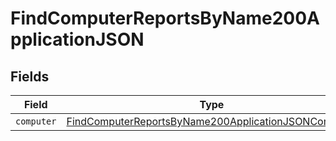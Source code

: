 # FindComputerReportsByName200ApplicationJSON


## Fields

| Field                                                                                                                                 | Type                                                                                                                                  | Required                                                                                                                              | Description                                                                                                                           |
| ------------------------------------------------------------------------------------------------------------------------------------- | ------------------------------------------------------------------------------------------------------------------------------------- | ------------------------------------------------------------------------------------------------------------------------------------- | ------------------------------------------------------------------------------------------------------------------------------------- |
| `computer`                                                                                                                            | [FindComputerReportsByName200ApplicationJSONComputer](../../models/operations/findcomputerreportsbyname200applicationjsoncomputer.md) | :heavy_minus_sign:                                                                                                                    | N/A                                                                                                                                   |